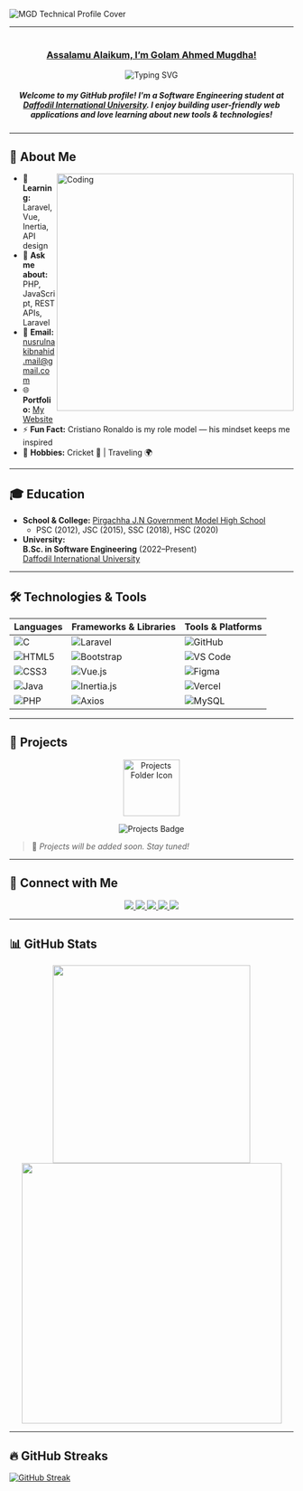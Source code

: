   

![MGD Technical Profile Cover](https://github.com/user-attachments/assets/232168a0-d65e-43d6-9955-1757596f138d)



---

# <h3 align="center"><b><u> Assalamu Alaikum, I’m Golam Ahmed Mugdha! </u></b></h3> 

<p align="center">
  <img src="https://readme-typing-svg.herokuapp.com?font=Fira+Code&weight=600&size=22&duration=4000&pause=500&color=000000&center=true&vCenter=true&random=false&width=500&lines=Software+Engineer;PHP+%7C+Laravel+%7C+JavaScript;Open+Source+Contributor;Tech+Enthusiast+%F0%9F%9A%80" alt="Typing SVG" />
</p>

<h5 align="center">
  Welcome to my GitHub profile! I'm a Software Engineering student at 
  <a href="https://daffodilvarsity.edu.bd/" target="_blank">Daffodil International University</a>. 
  I enjoy building user-friendly web applications and love learning about new tools & technologies!
</h5> 

---

## 🌟 About Me

<img align="right" alt="Coding" width="420" src="https://camo.githubusercontent.com/2366b34bb903c09617990fb5fff4622f3e941349e846ddb7e73df872a9d21233/68747470733a2f2f63646e2e6472696262626c652e636f6d2f75736572732f3733303730332f73637265656e73686f74732f363538313234332f6176656e746f2e676966">

- 🌱 **Learning:** Laravel, Vue, Inertia, API design  
- 💬 **Ask me about:** PHP, JavaScript, REST APIs, Laravel  
- 📧 **Email:** [nusrulnakibnahid.mail@gmail.com](mailto:nusrulnakibnahid.mail@gmail.com)  
- 🌐 **Portfolio:** [My Website](https://nusrulnakibnahid.github.io/My-Portfolio-Website/)  
- ⚡ **Fun Fact:** Cristiano Ronaldo is my role model — his mindset keeps me inspired  
- 🎯 **Hobbies:** Cricket 🏏 | Traveling 🌍  

---

## 🎓 Education

- **School & College:** [Pirgachha J.N Government Model High School](https://bn.wikipedia.org/wiki/%E0%A6%AA%E0%A7%80%E0%A6%B0%E0%A6%97%E0%A6%BE%E0%A6%9B%E0%A6%BE_%E0%A6%9C%E0%A7%8D%E0%A6%9E%E0%A6%BE%E0%A6%A8%E0%A7%87%E0%A6%A8%E0%A7%8D%E0%A6%A6%E0%A7%8D%E0%A6%B0_%E0%A6%A8%E0%A6%BE%E0%A6%B0%E0%A6%BE%E0%A6%AF%E0%A6%BC%E0%A6%A3_%E0%A6%B8%E0%A6%B0%E0%A6%95%E0%A6%BE%E0%A6%B0%E0%A6%BF_%E0%A6%AE%E0%A6%A1%E0%A7%87%E0%A6%B2_%E0%A6%89%E0%A6%9A%E0%A7%8D%E0%A6%9A_%E0%A6%AC%E0%A6%BF%E0%A6%A6%E0%A7%8D%E0%A6%AF%E0%A6%BE%E0%A6%B2%E0%A6%AF%E0%A6%BC)
  - PSC (2012), JSC (2015), SSC (2018), HSC (2020)
- **University:**  
  **B.Sc. in Software Engineering** (2022–Present)  
  [Daffodil International University](https://daffodilvarsity.edu.bd/)

---

## 🛠️ Technologies & Tools

<div align="center">

| Languages | Frameworks & Libraries | Tools & Platforms |
|-----------|-------------------------|-------------------|
| ![C](https://img.shields.io/badge/C-00599C?style=for-the-badge&logo=c&logoColor=white) | ![Laravel](https://img.shields.io/badge/Laravel-FF2D20?style=for-the-badge&logo=laravel&logoColor=white) | ![GitHub](https://img.shields.io/badge/GitHub-181717?style=for-the-badge&logo=github&logoColor=white) |
| ![HTML5](https://img.shields.io/badge/HTML5-E34F26?style=for-the-badge&logo=html5&logoColor=white) | ![Bootstrap](https://img.shields.io/badge/Bootstrap-563D7C?style=for-the-badge&logo=bootstrap&logoColor=white) | ![VS Code](https://img.shields.io/badge/VS%20Code-007ACC?style=for-the-badge&logo=visual-studio-code&logoColor=white) |
| ![CSS3](https://img.shields.io/badge/CSS3-1572B6?style=for-the-badge&logo=css3&logoColor=white) | ![Vue.js](https://img.shields.io/badge/Vue.js-4FC08D?style=for-the-badge&logo=vue.js&logoColor=white) | ![Figma](https://img.shields.io/badge/Figma-F24E1E?style=for-the-badge&logo=figma&logoColor=white) |
| ![Java](https://img.shields.io/badge/Java-007396?style=for-the-badge&logo=openjdk&logoColor=white) | ![Inertia.js](https://img.shields.io/badge/Inertia.js-6366F1?style=for-the-badge&logo=inertia&logoColor=white) | ![Vercel](https://img.shields.io/badge/Vercel-000000?style=for-the-badge&logo=vercel&logoColor=white) |
| ![PHP](https://img.shields.io/badge/PHP-777BB4?style=for-the-badge&logo=php&logoColor=white) | ![Axios](https://img.shields.io/badge/Axios-5A29E4?style=for-the-badge&logo=axios&logoColor=white) | ![MySQL](https://img.shields.io/badge/MySQL-4479A1?style=for-the-badge&logo=mysql&logoColor=white) |

</div>

---

## 📂 Projects

<p align="center">
  <img src="https://img.icons8.com/ios/452/folder-invoices.png" alt="Projects Folder Icon" width="100" />
</p>
<p align="center">
  <img src="https://img.shields.io/badge/Projects-Coming%20Soon-blue?style=for-the-badge&logo=project-diagram&logoColor=white&labelColor=black" alt="Projects Badge" />
</p>

> 🚧 *Projects will be added soon. Stay tuned!*

---

## 🤝 Connect with Me

<div align="center">
  <a href="https://twitter.com/nakib_nahid" target="_blank">
    <img src="https://img.shields.io/badge/X-000000?style=for-the-badge&logo=x&logoColor=white" />
  </a>
  <a href="https://linkedin.com/in/nakib-nahid" target="_blank">
    <img src="https://img.shields.io/badge/LinkedIn-0A66C2?style=for-the-badge&logo=linkedin&logoColor=white" />
  </a>
  <a href="https://fb.com/nakibnahid.restricted" target="_blank">
    <img src="https://img.shields.io/badge/Facebook-1877F2?style=for-the-badge&logo=facebook&logoColor=white" />
  </a>
  <a href="https://instagram.com/nahid.restricted" target="_blank">
    <img src="https://img.shields.io/badge/Instagram-E4405F?style=for-the-badge&logo=instagram&logoColor=white" />
  </a>
  <a href="https://discord.gg/nahid_restricted" target="_blank">
    <img src="https://img.shields.io/badge/Discord-5865F2?style=for-the-badge&logo=discord&logoColor=white" />
  </a>
</div>

---

## 📊 GitHub Stats

<p align="center">
  <img src="https://github-readme-stats.vercel.app/api/top-langs/?username=pinocchio1053&layout=compact&show_icons=true&locale=en" width="350" />
  <img src="https://github-readme-stats.vercel.app/api?username=pinocchio1053&show_icons=true&locale=en" width="461" />
</p>

---

## 🔥 GitHub Streaks
<a href="https://git.io/streak-stats"><img src="https://streak-stats.demolab.com?user=pinocchio1053&theme=tokyonight&hide_border=true" alt="GitHub Streak" /></a>
